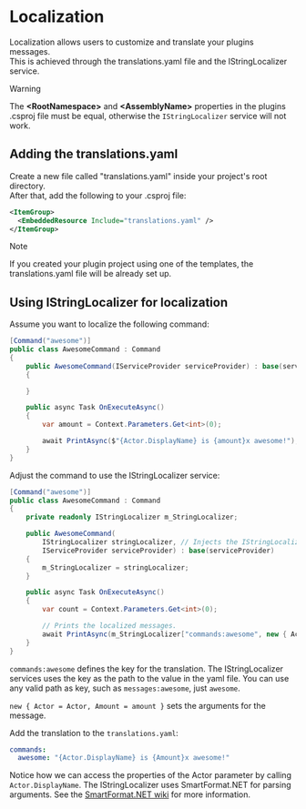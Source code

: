 # Localization
Localization allows users to customize and translate your plugins messages.  
This is achieved through the translations.yaml file and the IStringLocalizer service.

> [!WARNING]
> The **<RootNamespace\>** and **<AssemblyName\>** properties in the plugins .csproj file must be equal, otherwise the `IStringLocalizer` service will not work.
    
## Adding the translations.yaml
Create a new file called "translations.yaml" inside your project's root directory.  
After that, add the following to your .csproj file: 
```xml
<ItemGroup>
  <EmbeddedResource Include="translations.yaml" />
</ItemGroup>
```

> [!NOTE]
> If you created your plugin project using one of the templates, the translations.yaml file will be already set up.

## Using IStringLocalizer for localization
Assume you want to localize the following command:
```c#
[Command("awesome")]
public class AwesomeCommand : Command
{
    public AwesomeCommand(IServiceProvider serviceProvider) : base(serviceProvider)
    {

    }

    public async Task OnExecuteAsync()
    {
        var amount = Context.Parameters.Get<int>(0);

        await PrintAsync($"{Actor.DisplayName} is {amount}x awesome!");
    }
}
```

Adjust the command to use the IStringLocalizer service:
```c#
[Command("awesome")]
public class AwesomeCommand : Command
{
    private readonly IStringLocalizer m_StringLocalizer;

    public AwesomeCommand(
        IStringLocalizer stringLocalizer, // Injects the IStringLocalizer service 
        IServiceProvider serviceProvider) : base(serviceProvider)
    {
        m_StringLocalizer = stringLocalizer;
    }

    public async Task OnExecuteAsync()
    {
        var count = Context.Parameters.Get<int>(0);

        // Prints the localized messages.
        await PrintAsync(m_StringLocalizer["commands:awesome", new { Actor = Actor, Amount = amount }]);
    }
}
```

`commands:awesome` defines the key for the translation. The IStringLocalizer services uses the key as the path to the value in the yaml file. You can use any valid path as key, such as `messages:awesome`, just `awesome`.

`new { Actor = Actor, Amount = amount }` sets the arguments for the message.

Add the translation to the `translations.yaml`:
```yaml
commands: 
  awesome: "{Actor.DisplayName} is {Amount}x awesome!"
```

Notice how we can access the properties of the Actor parameter by calling `Actor.DisplayName`. The IStringLocalizer uses SmartFormat.NET for parsing arguments. See the [SmartFormat.NET wiki](https://github.com/axuno/SmartFormat/wiki) for more information. 